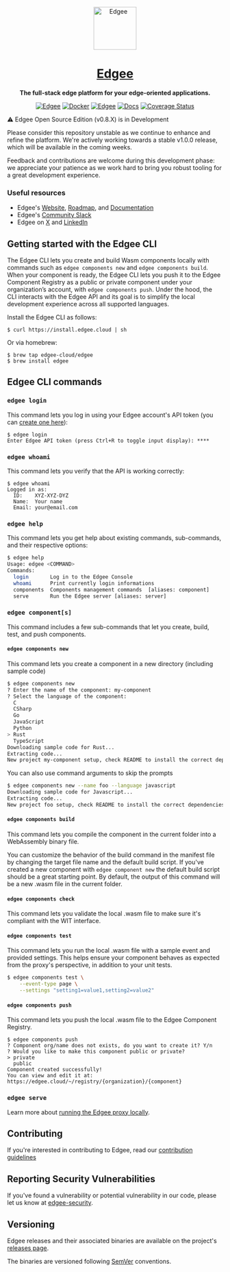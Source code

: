 <div align="center">

<p align="center">
  <a href="https://www.edgee.cloud">
    <picture>
      <source media="(prefers-color-scheme: dark)" srcset="https://cdn.edgee.cloud/img/favicon-dark.svg">
      <img src="https://cdn.edgee.cloud/img/favicon.svg" height="100" alt="Edgee">
    </picture>
    <h1 align="center">Edgee</h1>
  </a>
</p>


**The full-stack edge platform for your edge-oriented applications.**

[![Edgee](https://img.shields.io/badge/edgee-open%20source-blueviolet.svg)](https://www.edgee.cloud)
[![Docker](https://img.shields.io/docker/v/edgeecloud/edgee.svg?logo=docker&label=docker&color=0db7ed)](https://hub.docker.com/r/edgeecloud/edgee)
[![Edgee](https://img.shields.io/badge/slack-edgee-blueviolet.svg?logo=slack)](https://www.edgee.cloud/slack)
[![Docs](https://img.shields.io/badge/docs-published-blue)](https://www.edgee.cloud/docs/introduction)
[![Coverage Status](https://coveralls.io/repos/github/edgee-cloud/edgee/badge.svg)](https://coveralls.io/github/edgee-cloud/edgee)

</div>

⚠️ Edgee Open Source Edition (v0.8.X) is in Development

Please consider this repository unstable as we continue to enhance and refine the platform.
We're actively working towards a stable v1.0.0 release, which will be available in the coming weeks.

Feedback and contributions are welcome during this development phase: we appreciate your patience as we work hard to bring you robust tooling for a great development experience.

### Useful resources

- Edgee's [Website](https://www.edgee.cloud), [Roadmap](https://www.edgee.cloud/roadmap), and [Documentation](https://www.edgee.cloud/docs/introduction)
- Edgee's [Community Slack](https://www.edgee.cloud/slack)
- Edgee on [X](https://x.com/edgee_cloud) and [LinkedIn](https://www.linkedin.com/company/edgee-cloud/)


## Getting started with the Edgee CLI

The Edgee CLI lets you create and build Wasm components locally with commands such as `edgee components new` and `edgee components build`.
When your component is ready, the Edgee CLI lets you push it to the Edgee Component Registry as a public or private component under your organization’s account, with `edgee components push`. Under the hood, the CLI interacts with the Edgee API and its goal is to simplify the local development experience across all supported languages.

Install the Edgee CLI as follows:
​
```shell
$ curl https://install.edgee.cloud | sh
```

Or via homebrew:

```shell
$ brew tap edgee-cloud/edgee
$ brew install edgee
```

## Edgee CLI commands

### `edgee login`

This command lets you log in using your Edgee account's API token (you can [create one here](https://www.edgee.cloud/~/me/settings/tokens)):


```shell
$ edgee login
Enter Edgee API token (press Ctrl+R to toggle input display): ****
```

### `edgee whoami`

This command lets you verify that the API is working correctly:

```shell
$ edgee whoami
Logged in as:
  ID:    XYZ-XYZ-DYZ
  Name:  Your name
  Email: your@email.com
```

### `edgee help`

This command lets you get help about existing commands, sub-commands, and their respective options:

```bash
$ edgee help
Usage: edgee <COMMAND>
Commands:
  login       Log in to the Edgee Console
  whoami      Print currently login informations
  components  Components management commands  [aliases: component]
  serve       Run the Edgee server [aliases: server]
```

### `edgee component[s]`

This command includes a few sub-commands that let you create, build, test, and push components.

#### `edgee components new`

This command lets you create a component in a new directory (including sample code)

```bash
$ edgee components new
? Enter the name of the component: my-component
? Select the language of the component:
  C
  CSharp
  Go
  JavaScript
  Python
> Rust
  TypeScript
Downloading sample code for Rust...
Extracting code...
New project my-component setup, check README to install the correct dependencies.
```

You can also use command arguments to skip the prompts

```bash
$ edgee components new --name foo --language javascript
Downloading sample code for Javascript...
Extracting code...
New project foo setup, check README to install the correct dependencies.
```

#### `edgee components build`

This command lets you compile the component in the current folder into a WebAssembly binary file.

You can customize the behavior of the build command in the manifest file by changing the target file name
and the default build script. If you've created a new component with `edgee component new` the default build script
should be a great starting point. By default, the output of this command will be a new .wasm file in the current folder.


#### `edgee components check`

This command lets you validate the local .wasm file to make sure it's compliant with the WIT interface.

#### `edgee components test`

This command lets you run the local .wasm file with a sample event and provided settings.
This helps ensure your component behaves as expected from the proxy's perspective, in addition to your unit tests.

```bash
$ edgee components test \
    --event-type page \
    --settings "setting1=value1,setting2=value2"
```

#### `edgee components push`

This command lets you push the local .wasm file to the Edgee Component Registry.

```shell
$ edgee components push
? Component org/name does not exists, do you want to create it? Y/n
? Would you like to make this component public or private?
> private
  public
Component created successfully!
You can view and edit it at: https://edgee.cloud/~/registry/{organization}/{component}
```

### `edgee serve`

Learn more about [running the Edgee proxy locally](./README-proxy.md).


## Contributing
If you're interested in contributing to Edgee, read our [contribution guidelines](./CONTRIBUTING.md)

## Reporting Security Vulnerabilities
If you've found a vulnerability or potential vulnerability in our code, please let us know at
[edgee-security](mailto:security@edgee.cloud).

## Versioning
Edgee releases and their associated binaries are available on the project's [releases page](https://github.com/edgee-cloud/edgee/releases).

The binaries are versioned following [SemVer](https://semver.org/) conventions.
